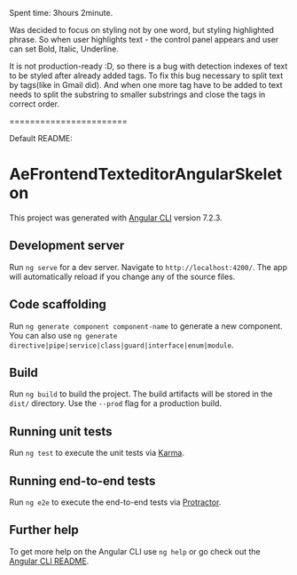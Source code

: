 Spent time: 3hours 2minute.

Was decided to focus on styling not by one word, but styling highlighted phrase.
So when user highlights text - the control panel appears and user can set Bold, Italic, Underline.

It is not production-ready :D, so there is a bug with detection indexes of text to be styled after already added tags.
To fix this bug necessary to split text by tags(like in Gmail did). And when one more tag have to be added to text needs to split the substring to smaller substrings and close the tags in correct order.

=======================

Default README:

# AeFrontendTexteditorAngularSkeleton

This project was generated with [Angular CLI](https://github.com/angular/angular-cli) version 7.2.3.

## Development server

Run `ng serve` for a dev server. Navigate to `http://localhost:4200/`. The app will automatically reload if you change any of the source files.

## Code scaffolding

Run `ng generate component component-name` to generate a new component. You can also use `ng generate directive|pipe|service|class|guard|interface|enum|module`.

## Build

Run `ng build` to build the project. The build artifacts will be stored in the `dist/` directory. Use the `--prod` flag for a production build.

## Running unit tests

Run `ng test` to execute the unit tests via [Karma](https://karma-runner.github.io).

## Running end-to-end tests

Run `ng e2e` to execute the end-to-end tests via [Protractor](http://www.protractortest.org/).

## Further help

To get more help on the Angular CLI use `ng help` or go check out the [Angular CLI README](https://github.com/angular/angular-cli/blob/master/README.md).
